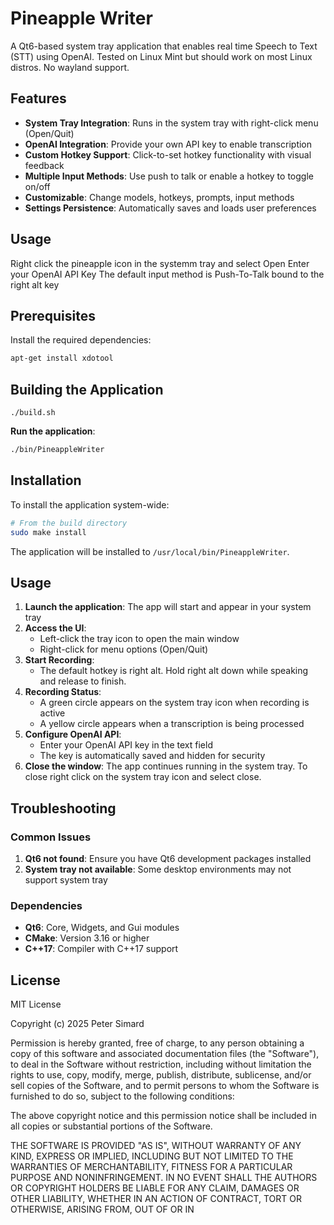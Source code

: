 # Pineapple Writer

A Qt6-based system tray application that enables real time Speech to Text (STT) using OpenAI. Tested on Linux Mint but should work on most Linux distros. No wayland support.

## Features

- **System Tray Integration**: Runs in the system tray with right-click menu (Open/Quit)
- **OpenAI Integration**: Provide your own API key to enable transcription
- **Custom Hotkey Support**: Click-to-set hotkey functionality with visual feedback
- **Multiple Input Methods**: Use push to talk or enable a hotkey to toggle on/off
- **Customizable**: Change models, hotkeys, prompts, input methods
- **Settings Persistence**: Automatically saves and loads user preferences

## Usage

Right click the pineapple icon in the systemm tray and select Open
Enter your OpenAI API Key
The default input method is Push-To-Talk bound to the right alt key


## Prerequisites

Install the required dependencies:

```bash
apt-get install xdotool
```

## Building the Application

```
./build.sh
```

**Run the application**:
```bash
./bin/PineappleWriter
```

## Installation

To install the application system-wide:

```bash
# From the build directory
sudo make install
```

The application will be installed to `/usr/local/bin/PineappleWriter`.

## Usage

1. **Launch the application**: The app will start and appear in your system tray
2. **Access the UI**: 
   - Left-click the tray icon to open the main window
   - Right-click for menu options (Open/Quit)
3. **Start Recording**:
   - The default hotkey is right alt. Hold right alt down while speaking and release to finish.
4. **Recording Status**: 
   - A green circle appears on the system tray icon when recording is active
   - A yellow circle appears when a transcription is being processed
5. **Configure OpenAI API**:
   - Enter your OpenAI API key in the text field
   - The key is automatically saved and hidden for security
6. **Close the window**: The app continues running in the system tray. To close right click on the system tray icon and select close.

## Troubleshooting

### Common Issues

1. **Qt6 not found**: Ensure you have Qt6 development packages installed
2. **System tray not available**: Some desktop environments may not support system tray

### Dependencies

- **Qt6**: Core, Widgets, and Gui modules
- **CMake**: Version 3.16 or higher
- **C++17**: Compiler with C++17 support

## License

MIT License

Copyright (c) 2025 Peter Simard

Permission is hereby granted, free of charge, to any person obtaining a copy
of this software and associated documentation files (the "Software"), to deal
in the Software without restriction, including without limitation the rights
to use, copy, modify, merge, publish, distribute, sublicense, and/or sell
copies of the Software, and to permit persons to whom the Software is
furnished to do so, subject to the following conditions:

The above copyright notice and this permission notice shall be included in all
copies or substantial portions of the Software.

THE SOFTWARE IS PROVIDED "AS IS", WITHOUT WARRANTY OF ANY KIND, EXPRESS OR
IMPLIED, INCLUDING BUT NOT LIMITED TO THE WARRANTIES OF MERCHANTABILITY,
FITNESS FOR A PARTICULAR PURPOSE AND NONINFRINGEMENT. IN NO EVENT SHALL THE
AUTHORS OR COPYRIGHT HOLDERS BE LIABLE FOR ANY CLAIM, DAMAGES OR OTHER
LIABILITY, WHETHER IN AN ACTION OF CONTRACT, TORT OR OTHERWISE, ARISING FROM,
OUT OF OR IN